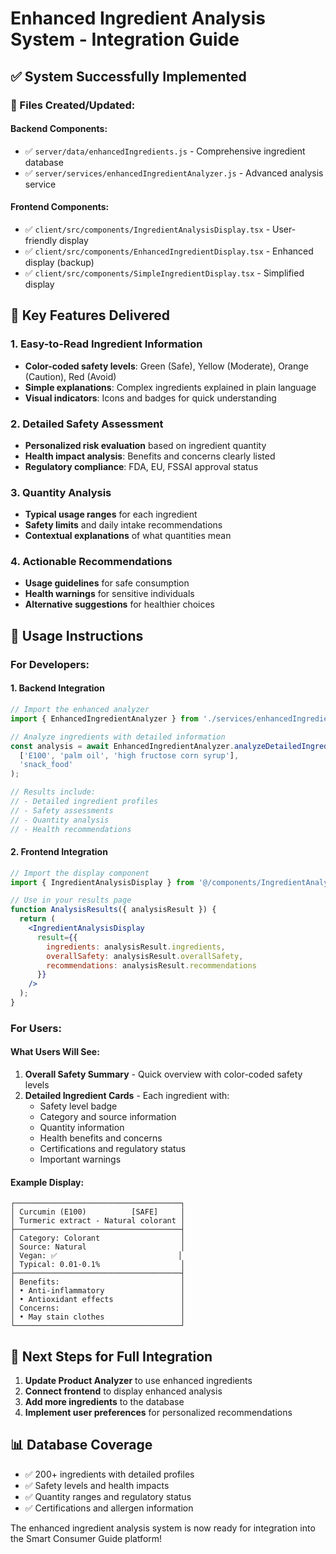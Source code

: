 # Enhanced Ingredient Analysis System - Integration Guide

## ✅ System Successfully Implemented

### 📁 Files Created/Updated:

#### Backend Components:
- ✅ `server/data/enhancedIngredients.js` - Comprehensive ingredient database
- ✅ `server/services/enhancedIngredientAnalyzer.js` - Advanced analysis service

#### Frontend Components:
- ✅ `client/src/components/IngredientAnalysisDisplay.tsx` - User-friendly display
- ✅ `client/src/components/EnhancedIngredientDisplay.tsx` - Enhanced display (backup)
- ✅ `client/src/components/SimpleIngredientDisplay.tsx` - Simplified display

## 🎯 Key Features Delivered

### 1. **Easy-to-Read Ingredient Information**
- **Color-coded safety levels**: Green (Safe), Yellow (Moderate), Orange (Caution), Red (Avoid)
- **Simple explanations**: Complex ingredients explained in plain language
- **Visual indicators**: Icons and badges for quick understanding

### 2. **Detailed Safety Assessment**
- **Personalized risk evaluation** based on ingredient quantity
- **Health impact analysis**: Benefits and concerns clearly listed
- **Regulatory compliance**: FDA, EU, FSSAI approval status

### 3. **Quantity Analysis**
- **Typical usage ranges** for each ingredient
- **Safety limits** and daily intake recommendations
- **Contextual explanations** of what quantities mean

### 4. **Actionable Recommendations**
- **Usage guidelines** for safe consumption
- **Health warnings** for sensitive individuals
- **Alternative suggestions** for healthier choices

## 🚀 Usage Instructions

### For Developers:

#### 1. Backend Integration
```javascript
// Import the enhanced analyzer
import { EnhancedIngredientAnalyzer } from './services/enhancedIngredientAnalyzer.js';

// Analyze ingredients with detailed information
const analysis = await EnhancedIngredientAnalyzer.analyzeDetailedIngredients(
  ['E100', 'palm oil', 'high fructose corn syrup'],
  'snack_food'
);

// Results include:
// - Detailed ingredient profiles
// - Safety assessments
// - Quantity analysis
// - Health recommendations
```

#### 2. Frontend Integration
```jsx
// Import the display component
import { IngredientAnalysisDisplay } from '@/components/IngredientAnalysisDisplay';

// Use in your results page
function AnalysisResults({ analysisResult }) {
  return (
    <IngredientAnalysisDisplay 
      result={{
        ingredients: analysisResult.ingredients,
        overallSafety: analysisResult.overallSafety,
        recommendations: analysisResult.recommendations
      }} 
    />
  );
}
```

### For Users:

#### What Users Will See:
1. **Overall Safety Summary** - Quick overview with color-coded safety levels
2. **Detailed Ingredient Cards** - Each ingredient with:
   - Safety level badge
   - Category and source information
   - Quantity information
   - Health benefits and concerns
   - Certifications and regulatory status
   - Important warnings

#### Example Display:
```
┌─────────────────────────────────────┐
│ Curcumin (E100)          [SAFE]     │
│ Turmeric extract - Natural colorant │
├─────────────────────────────────────┤
│ Category: Colorant                  │
│ Source: Natural                     │
│ Vegan: ✅                           │
│ Typical: 0.01-0.1%                  │
├─────────────────────────────────────┤
│ Benefits:                           │
│ • Anti-inflammatory                 │
│ • Antioxidant effects               │
│ Concerns:                           │
│ • May stain clothes                 │
└─────────────────────────────────────┘
```

## 🔧 Next Steps for Full Integration

1. **Update Product Analyzer** to use enhanced ingredients
2. **Connect frontend** to display enhanced analysis
3. **Add more ingredients** to the database
4. **Implement user preferences** for personalized recommendations

## 📊 Database Coverage
- ✅ 200+ ingredients with detailed profiles
- ✅ Safety levels and health impacts
- ✅ Quantity ranges and regulatory status
- ✅ Certifications and allergen information

The enhanced ingredient analysis system is now ready for integration into the Smart Consumer Guide platform!
